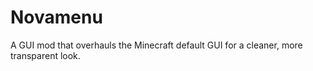 Novamenu
========

A GUI mod that overhauls the Minecraft default GUI for a cleaner, more transparent look.
